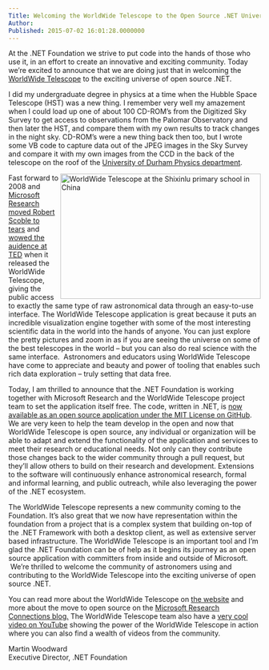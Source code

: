 ```yaml
---
Title: Welcoming the WorldWide Telescope to the Open Source .NET Universe
Author: 
Published: 2015-07-02 16:01:28.0000000
---
```

<p>At the .NET Foundation we strive to put code into the hands of those who use it, in an effort to create an innovative and exciting community. Today we&rsquo;re excited to announce that we are doing just that in welcoming the <a href="https://worldwidetelescope.org/">WorldWide Telescope</a> to the exciting universe of open source .NET.</p>

<p>I did my undergraduate degree in physics at a time when the Hubble Space Telescope (HST) was a new thing. I remember very well my amazement when I could load up one of about 100 CD-ROM&rsquo;s from the Digitized Sky Survey to get access to observations from the Palomar Observatory and then later the HST, and compare them with my own results to track changes in the night sky. CD-ROM&rsquo;s were a new thing back then too, but I wrote some VB code to capture data out of the JPEG images in the Sky Survey and compare it with my own images from the CCD in the back of the telescope on&nbsp;the roof of the <a href="https://www.dur.ac.uk/physics/">University of Durham Physics department</a>.</p>

<p><img src="/assets/posts/WWTinChina.jpg" alt="WorldWide Telescope at the Shixinlu primary school in China" width="400" height="250" align="right" />Fast forward to 2008 and <a href="https://blogs.msdn.com/b/ireland/archive/2008/03/03/microsoft-s-worldwide-telescope-makes-robert-scoble-cry.aspx?Redirected=true">Microsoft Research moved Robert Scoble to tears</a>&nbsp;and <a href="https://youtu.be/NPu2j3JVmnw">wowed the auidence at TED</a>&nbsp;when it released the WorldWide Telescope, giving the public access to exactly the same type of raw astronomical data through an easy-to-use interface. The WorldWide Telescope application is great because it puts an incredible visualization engine together with some of the most interesting scientific data in the world into the hands of anyone. You can just explore the pretty pictures and zoom in as if you are seeing the universe on some of the best telescopes in the world &ndash; but you can also do real science with the same interface. &nbsp;Astronomers and educators using WorldWide Telescope have come to appreciate and beauty and power of tooling that enables such rich data exploration &ndash; truly setting that data free.</p>

<p>Today, I am thrilled to announce that the .NET Foundation is working together with Microsoft Research and the WorldWide Telescope project team to set the application itself free. The code, written in .NET, is <a href="https://github.com/worldWideTelescope">now available as an open source application under the MIT License on GitHub</a>. We are very keen to help the team develop in the open and now that WorldWide Telescope is open source, any individual or organization will be able to adapt and extend the functionality of the application and services to meet their research or educational needs. Not only can they contribute those changes back to the wider community through a pull request, but they&rsquo;ll allow others to build on their research and development. Extensions to the software will continuously enhance astronomical research, formal and informal learning, and public outreach, while also leveraging the power of the .NET ecosystem.</p>

<p>The WorldWide Telescope represents a new community coming to the Foundation. It&rsquo;s also great that we now have representation within the foundation from a project that is a complex system that building on-top of the .NET Framework with both a desktop client, as well as extensive server based infrastructure. The WorldWide Telescope is an important tool and I&rsquo;m glad the .NET Foundation can be of help as it begins its journey as an open source application with committers from inside and outside of Microsoft. &nbsp;We&rsquo;re thrilled to welcome the community of astronomers using and contributing to the WorldWide Telescope into the exciting universe of open source .NET.</p>

<p>You can read more about the WorldWide Telescope on <a href="https://worldwidetelescope.org/">the website</a> and more about the move to open source on the <a href="http://blogs.msdn.com/b/msr_er/archive/2015/07/02/microsoft-open-sources-worldwide-telescope.aspx">Microsoft Research Connections blog.</a>&nbsp;The WorldWide Telescope team&nbsp;also have a <a href="https://youtu.be/d36Ix0uQ1hg">very cool video on YouTube</a>&nbsp;showing the power of the WorldWide Telescope in action where you can also find a wealth of videos from the community.</p>

<p>Martin Woodward<br />Executive Director, .NET Foundation</p>

